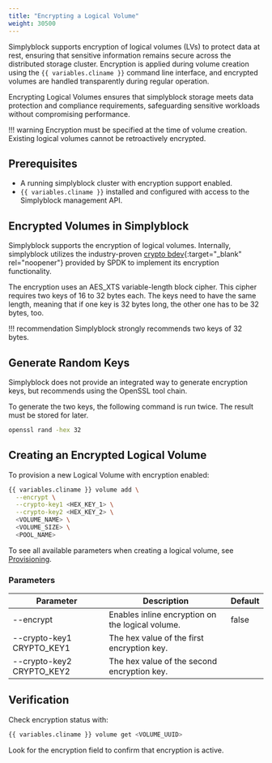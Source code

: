```yaml
---
title: "Encrypting a Logical Volume"
weight: 30500
---
```


Simplyblock supports encryption of logical volumes (LVs) to protect data at rest, ensuring that sensitive
information remains secure across the distributed storage cluster. Encryption is applied during volume creation using
the `{{ variables.cliname }}` command line interface, and encrypted volumes are handled transparently during regular operation.

Encrypting Logical Volumes ensures that simplyblock storage meets data protection and compliance requirements,
safeguarding sensitive workloads without compromising performance.

!!! warning
    Encryption must be specified at the time of volume creation. Existing logical volumes cannot be retroactively
    encrypted.

## Prerequisites

- A running simplyblock cluster with encryption support enabled.
- `{{ variables.cliname }}` installed and configured with access to the Simplyblock management API.

## Encrypted Volumes in Simplyblock

Simplyblock supports the encryption of logical volumes. Internally, simplyblock utilizes the industry-proven
[crypto bdev](https://spdk.io/doc/bdev.html){:target="_blank" rel="noopener"} provided by SPDK to implement its encryption
functionality.

The encryption uses an AES_XTS variable-length block cipher. This cipher requires two keys of 16 to 32 bytes each. The
keys need to have the same length, meaning that if one key is 32 bytes long, the other one has to be 32 bytes, too.

!!! recommendation
    Simplyblock strongly recommends two keys of 32 bytes.

## Generate Random Keys

Simplyblock does not provide an integrated way to generate encryption keys, but recommends using the OpenSSL tool chain.

To generate the two keys, the following command is run twice. The result must be stored for later.

```bash title="Create an Encryption Key"
openssl rand -hex 32
```

## Creating an Encrypted Logical Volume

To provision a new Logical Volume with encryption enabled:

```bash
{{ variables.cliname }} volume add \
  --encrypt \
  --crypto-key1 <HEX_KEY_1> \
  --crypto-key2 <HEX_KEY_2> \
  <VOLUME_NAME> \
  <VOLUME_SIZE> \
  <POOL_NAME>
```

To see all available parameters when creating a logical volume, see [Provisioning](provisioning.md).

### Parameters

| Parameter                     | Description                                      | Default |
|-------------------------------|--------------------------------------------------|---------|
| --encrypt                     | Enables inline encryption on the logical volume. | false   |
| --crypto-key1 CRYPTO_KEY1     | The hex value of the first encryption key.       |         |
| --crypto-key2 CRYPTO_KEY2     | The hex value of the second encryption key.      |         |

## Verification

Check encryption status with:

```bash
{{ variables.cliname }} volume get <VOLUME_UUID>
```

Look for the encryption field to confirm that encryption is active.
